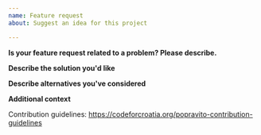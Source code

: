 ```yaml
---
name: Feature request
about: Suggest an idea for this project

---
```


**Is your feature request related to a problem? Please describe.**
<!--
A clear and concise description of what the problem is; e.g. I'm always frustrated when [...]
-->

**Describe the solution you'd like**
<!--
A clear and concise description of what you want to happen.
-->

**Describe alternatives you've considered**
<!--
A clear and concise description of any alternative solutions or features you've considered.
-->

**Additional context**
<!--
Add any other context or screenshots about the feature request here.
-->

Contribution guidelines: https://codeforcroatia.org/popravito-contribution-guidelines
